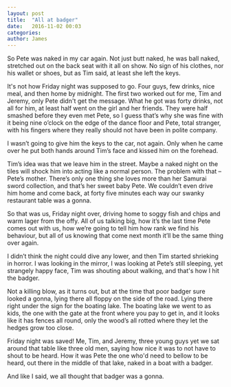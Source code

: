 ```yaml
---
layout: post
title:  "All at badger"
date:   2016-11-02 00:03
categories: 
author: James
---
```



So Pete was naked in my car again. Not just butt naked, he was ball naked, stretched out on the back seat with it all on show. No sign of his clothes, nor his wallet or shoes, but as Tim said, at least she left the keys. 
 
It's not how Friday night was supposed to go. Four guys, few drinks, nice meal, and then home by midnight. The first two worked out for me, Tim and Jeremy, only Pete didn't get the message. What he got was forty drinks, not all for him, at least half went on the girl and her friends. They were half smashed before they even met Pete, so I guess that’s why she was fine with it being nine o’clock on the edge of the dance floor and Pete, total stranger, with his fingers where they really should not have been in polite company. 

I wasn’t going to give him the keys to the car, not again. Only when he came over he put both hands around Tim’s face and kissed him on the forehead. 

Tim’s idea was that we leave him in the street. Maybe a naked night on the tiles will shock him into acting like a normal person. The problem with that – Pete’s mother. There’s only one thing she loves more than her Samurai sword collection, and that’s her sweet baby Pete. We couldn’t even drive him home and come back, at forty five minutes each way our swanky restaurant table was a gonna. 
  
So that was us, Friday night over, driving home to soggy fish and chips and warm lager from the offy. All of us talking big, how it’s the last time Pete comes out with us, how we’re going to tell him how rank we find his behaviour, but all of us knowing that come next month it’ll be the same thing over again. 

I didn’t think the night could dive any lower, and then Tim started shrieking in horror. I was looking in the mirror, I was looking at Pete’s still sleeping, yet strangely happy face, Tim was shouting about walking, and that's how I hit the badger. 

Not a killing blow, as it turns out, but at the time that poor badger sure looked a gonna, lying there all floppy on the side of the road. Lying there right under the sign for the boating lake. The boating lake we went to as kids, the one with the gate at the front where you pay to get in, and it looks like it has fences all round, only the wood’s all rotted where they let the hedges grow too close. 

Friday night was saved! Me, Tim, and Jeremy, three young guys yet we sat around that table like three old men, saying how nice it was to not have to shout to be heard. How it was Pete the one who'd need to bellow to be heard, out there in the middle of that lake, naked in a boat with a badger. 


 
And like I said, we all thought that badger was a gonna. 


